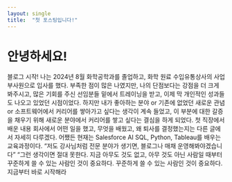 ```yaml
---
layout: single
title:  "첫 포스팅입니다!"
---
```


# 안녕하세요! 
블로그 시작!
나는 2024년 8월 화학공학과를 졸업하고, 화학 원료 수입유통상사의 사업부사원으로 입사를 했다.
부족한 점이 많은 나였지만, 나의 단점보다는 강점을 더 크게 봐주시고, 많은 기회를 주신 선임분들 밑에서 트레이닝을 받고, 이제 막 개인적인 성과들도 나오고 있었던 시점이었다.
하지만 내가 좋아하는 분야 or 기존에 없었던 새로운 관념 or 소프트웨어에서 커리어를 쌓아가고 싶다는 생각이 계속 들었고, 이 부분에 대한 갈증을 채우기 위해 새로운 분야에서 커리어를 쌓고 싶다는 결심을 하게 되었다.
첫 직장에서 배운 내용 회사에서 어떤 일을 했고, 무엇을 배웠고, 왜 퇴사를 결정했는지는 다른 글에서 자세히 다루겠다.
어쨌든 현재는 Salesforce AI 
SQL, Python, Tableau를 배우는 교육과정이다. 
“저도 강사님처럼 전문 분야가 생기면, 블로그나 매채 운영해봐야겠습니다”
“그런 생각이면 절대 못한다. 지금 아무도 것도 없고, 아무 것도 아닌 사람일 때부터 꾸준하게 쓸 수 있는 사람인 것이 중요하다. 
꾸준하게 쓸 수 있는 사람인 것이 중요하다.
지금부터 바로 시작해라
